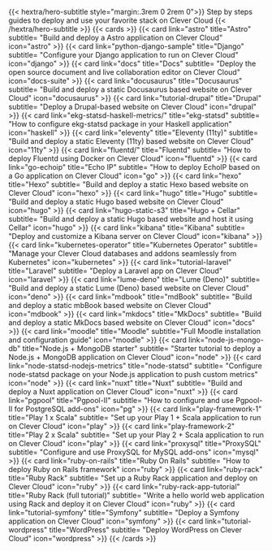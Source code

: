 
{{< hextra/hero-subtitle style="margin:.3rem 0 2rem 0">}}
  Step by steps guides to deploy and use your favorite stack on Clever Cloud
{{< /hextra/hero-subtitle >}}
{{< cards >}}
  {{< card link="astro" title="Astro" subtitle= "Build and deploy a Astro application on Clever Cloud" icon="astro" >}}
  {{< card link="python-django-sample" title="Django" subtitle= "Configure your Django application to run on Clever Cloud" icon="django" >}}
  {{< card link="docs" title="Docs" subtitle= "Deploy the open source document and live collaboration editor on Clever Cloud" icon="docs-suite" >}}
  {{< card link="docusaurus" title="Docusaurus" subtitle= "Build and deploy a static Docusaurus based website on Clever Cloud" icon="docusaurus" >}}
  {{< card link="tutorial-drupal" title="Drupal" subtitle= "Deploy a Drupal-based website on Clever Cloud" icon="drupal" >}}
  {{< card link="ekg-statsd-haskell-metrics/" title="ekg-statsd" subtitle= "How to configure ekg-statsd package in your Haskell application" icon="haskell" >}}
  {{< card link="eleventy" title="Eleventy (11ty)" subtitle= "Build and deploy a static Eleventy (11ty) based website on Clever Cloud" icon="11ty" >}}
  {{< card link="fluentd/" title="Fluentd" subtitle= "How to deploy Fluentd using Docker on Clever Cloud" icon="fluentd" >}}
  {{< card link="go-echoip" title="Echo IP" subtitle= "How to deploy EchoIP based on a Go application on Clever Cloud" icon="go" >}}
  {{< card link="hexo" title="Hexo" subtitle= "Build and deploy a static Hexo based website on Clever Cloud" icon="hexo" >}}
  {{< card link="hugo" title="Hugo" subtitle= "Build and deploy a static Hugo based website on Clever Cloud" icon="hugo" >}}
  {{< card link="hugo-static-s3" title="Hugo + Cellar" subtitle= "Build and deploy a static Hugo based website and host it using Cellar" icon="hugo" >}}
  {{< card link="kibana" title="Kibana" subtitle= "Deploy and customize a Kibana server on Clever Cloud" icon="kibana" >}}
  {{< card link="kubernetes-operator" title="Kubernetes Operator" subtitle= "Manage your Clever Cloud databases and addons seamlessly from Kubernetes" icon="kubernetes" >}}
  {{< card link="tutorial-laravel" title="Laravel" subtitle= "Deploy a Laravel app on Clever Cloud" icon="laravel" >}}
  {{< card link="lume-deno" title="Lume (Deno)" subtitle= "Build and deploy a static Lume (Deno) based website on Clever Cloud" icon="deno" >}}
  {{< card link="mdbook" title="mdBook" subtitle= "Build and deploy a static mbBook based website on Clever Cloud" icon="mdbook" >}}
  {{< card link="mkdocs" title="MkDocs" subtitle= "Build and deploy a static MkDocs based website on Clever Cloud" icon="docs" >}}
  {{< card link="moodle" title="Moodle" subtitle="Full Moodle installation and configuration guide" icon="moodle" >}}
  {{< card link="node-js-mongo-db" title="Node.js + MongoDB starter" subtitle= "Starter tutorial to deploy a Node.js + MongoDB application on Clever Cloud" icon="node" >}}
  {{< card link="node-statsd-nodejs-metrics" title="node-statsd" subtitle= "Configure node-statsd package on your Node.js application to push custom metrics" icon="node" >}}
  {{< card link="nuxt" title="Nuxt" subtitle= "Build and deploy a Nuxt application on Clever Cloud" icon="nuxt" >}}
  {{< card link="pgpool" title="Pgpool-II" subtitle= "How to configure and use Pgpool-II for PostgreSQL add-ons" icon="pg" >}}
  {{< card link="play-framework-1" title="Play 1 x Scala" subtitle= "Set up your Play 1 + Scala application to run on Clever Cloud" icon="play" >}}
  {{< card link="play-framework-2" title="Play 2 x Scala" subtitle= "Set up your Play 2 + Scala application to run on Clever Cloud" icon="play" >}}
  {{< card link="proxysql" title="ProxySQL" subtitle= "Configure and use ProxySQL for MySQL add-ons" icon="mysql" >}}
  {{< card link="ruby-on-rails" title="Ruby On Rails" subtitle= "How to deploy Ruby on Rails framework" icon="ruby" >}}
  {{< card link="ruby-rack" title="Ruby Rack" subtitle= "Set up a Ruby Rack application and deploy on Clever Cloud" icon="ruby" >}}
  {{< card link="ruby-rack-app-tutorial" title="Ruby Rack (full tutorial)" subtitle= "Write a hello world web application using Rack and deploy it on Clever Cloud" icon="ruby" >}}
  {{< card link="tutorial-symfony" title="Symfony" subtitle= "Deploy a Symfony application on Clever Cloud" icon="symfony" >}}
  {{< card link="tutorial-wordpress" title="WordPress" subtitle= "Deploy WordPress on Clever Cloud" icon="wordpress" >}}
{{< /cards >}}



